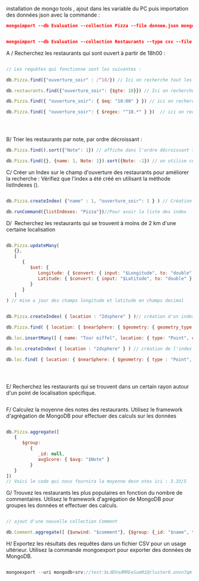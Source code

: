 installation de mongo tools , ajout dans les variable du PC puis importation des données json avec la commande :

```json
mongoimport --db Evaluation --collection Pizza --file donnee.json mongodb+srv://test:bLdDVadMREeSumR1@cluster0.onvn7qm.mongodb.net/?retryWrites=true // POUR JSON


mongoimport --db Evaluation --collection Restaurants --type csv --file pizza_hut_locations.csv --headerline mongodb+srv://test:bLdDVadMREeSumR1@cluster0.onvn7qm.mongodb.net/?retryWrites=true // pour un csv
```
A / Recherchez les restaurants qui sont ouvert à partir de 18h00 :
```js

// Les requêtes qui fonctionne sont les suivantes :

db.Pizza.find({"ouverture_soir" : /^18/}) // Ici on recherche tout les restaurants ou l'horiare d'ouverture du soir commence par 18 heures

db.restaurants.find({"ouverture_soir": {$gte: 18}}) // Ici on recherche tout les restaurants qui ont un horaire d'ouverture supérieur ou egal a 18

db.Pizza.find({ "ouverture_soir": { $eq: "18:00" } }) // ici on recherche tout les restaurants qui ont le champs ouverture_soir qui est égal à 18:00

db.Pizza.find({ "ouverture_soir": { $regex: "^18.*" } })  // ici on recherche tout les restaurants qui ont le champ ouverture_soir commencant par 18.


					
```

B/ Trier les restaurants par note, par ordre décroissant :

```js
db.Pizza.find().sort({"Note": 1}) // affiche dans l'ordre décroissant toute les pizzas

db.Pizza.find({}, {name: 1, Note: 1}).sort({Note: -1}) // on utilise celle ci pour afficher le nom et la note seulement pour faciliter laffichage des données.

```

C/ Créer un Index sur le champ d'ouverture des restaurants pour améliorer la recherche :  Vérifiez que l'index a été créé en utilisant la méthode listIndexes ().

```js

db.Pizza.createIndex( {"name" : 1, "ouverture_soir": 1 } ) // Création de l'index ouverture_soir

db.runCommand({listIndexes: "Pizza"})//Pour avoir la liste des index 

```

D/  Recherchez les restaurants qui se trouvent à moins de 2 km d'une certaine localisation

```js

db.Pizza.updateMany(
   {},
   [
      {
         $set: {
            Longitude: { $convert: { input: "$Longitude", to: "double" } },
            Latitude: { $convert: { input: "$Latitude", to: "double" } }
         }
      }
   ]
) // mise a jour des champs longitude et latitude en champs decimal


db.Pizza.createIndex( { location : "2dsphere" } )// création d'un index geospaciale

db.Pizza.find( { location: { $nearSphere: { $geometry: { geometry_type : "Point", coordinates : [4.8648312, 45.7569798003785] }, $maxDistance: 2000 } } } ) // code correspondant à l'exercide mais ne fonctionne pas

db.loc.insertMany([ { name: "Tour eiffel", location: { type: "Point", coordinates: [2.294481, 48.858370] } }, { name: "Notre-Dame", location: { type: "Point", coordinates: [2.351406, 48.852968] } }, { name: "Le musée du louvre", location: { type: "Point", coordinates: [2.335228, 48.860838] } }, { name: "Basilic", location: { type: "Point", coordinates: [2.344791, 48.885837] } }, { name: "Arc de Triomphe", location: { type: "Point", coordinates: [2.295028, 48.873792] } } ])//Mise en place d'un nouveau dataset 

db.loc.createIndex( { location : "2dsphere" } ) // création de l'index de geoloc

db.loc.find( { location: { $nearSphere: { $geometry: { type : "Point", coordinates : [2.294481, 48.85837] }, $maxDistance: 2000 } } } ) // VOici la réponse a la question 





```

E/ Recherchez les restaurants qui se trouvent dans un certain rayon autour d'un point de localisation spécifique.

```js


```

F/ Calculez la moyenne des notes des restaurants. Utilisez le framework d'agrégation de MongoDB pour effectuer des calculs sur les données

```js

db.Pizza.aggregate([
   {
      $group:
         {
            _id: null,
            avgScore: { $avg: "$Note" }
         }
   }
])
// Voici le code qui nous fournira la moyenne desn otes ici : 3.33/5

```

G/ Trouvez les restaurants les plus populaires en fonction du nombre de commentaires. Utilisez le framework d'agrégation de MongoDB pour groupes les données et effectuer des calculs.
```js

// ajout d'une nouvelle collection Comment

db.Comment.aggregate([ {$unwind: "$comment"}, {$group: {_id: "$name", totalComment: {$sum: 1}}}, {$sort: {totalComment: -1}} ]) // cette requete nous donne les meilleur restau selon les commentaires
```

H/ Exportez les résultats des requêtes dans un fichier CSV pour un usage ultérieur. Utilisez la commande mongoexport pour exporter des données de MongoDB.

```js

mongoexport --uri mongodb+srv://test:bLdDVadMREeSumR1@cluster0.onvn7qm.mongodb.net/?retryWrites=true --db Evaluation --collection Comment --type=csv --out Comment.csv --fields name,comment
```

